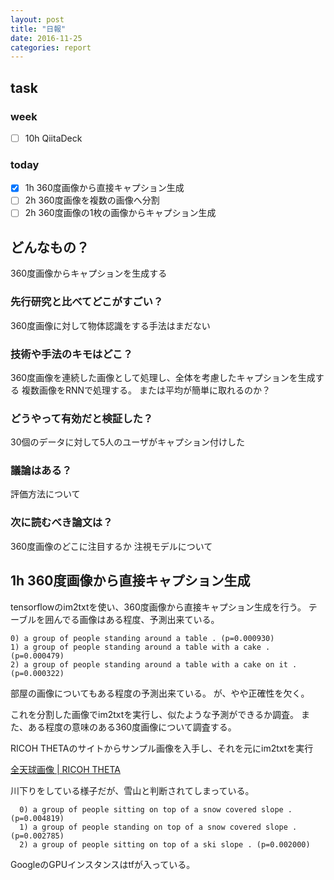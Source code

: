```yaml
---
layout: post
title: "日報"
date: 2016-11-25
categories: report
---
```


## task

### week
- [ ] 10h QiitaDeck

### today
- [x] 1h 360度画像から直接キャプション生成
- [ ] 2h 360度画像を複数の画像へ分割
- [ ] 2h 360度画像の1枚の画像からキャプション生成

## どんなもの？
360度画像からキャプションを生成する

### 先行研究と比べてどこがすごい？
360度画像に対して物体認識をする手法はまだない

### 技術や手法のキモはどこ？
360度画像を連続した画像として処理し、全体を考慮したキャプションを生成する
複数画像をRNNで処理する。
または平均が簡単に取れるのか？

### どうやって有効だと検証した？
30個のデータに対して5人のユーザがキャプション付けした

### 議論はある？
評価方法について

### 次に読むべき論文は？
360度画像のどこに注目するか
注視モデルについて

## 1h 360度画像から直接キャプション生成
tensorflowのim2txtを使い、360度画像から直接キャプション生成を行う。
テーブルを囲んでる画像はある程度、予測出来ている。

```
0) a group of people standing around a table . (p=0.000930)
1) a group of people standing around a table with a cake . (p=0.000479)
2) a group of people standing around a table with a cake on it . (p=0.000322)
```

部屋の画像についてもある程度の予測出来ている。
が、やや正確性を欠く。

これを分割した画像でim2txtを実行し、似たような予測ができるか調査。
また、ある程度の意味のある360度画像について調査する。

RICOH THETAのサイトからサンプル画像を入手し、それを元にim2txtを実行

[全天球画像 | RICOH THETA](https://theta360.com/spheres/samples/4d8e6d14-b367-11e5-aa01-064087ff3472-1)

川下りをしている様子だが、雪山と判断されてしまっている。

```
  0) a group of people sitting on top of a snow covered slope . (p=0.004819)
  1) a group of people standing on top of a snow covered slope . (p=0.002785)
  2) a group of people sitting on top of a ski slope . (p=0.002000)
```

GoogleのGPUインスタンスはtfが入っている。


